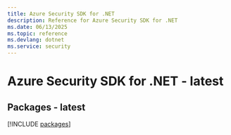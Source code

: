 ```yaml
---
title: Azure Security SDK for .NET
description: Reference for Azure Security SDK for .NET
ms.date: 06/13/2025
ms.topic: reference
ms.devlang: dotnet
ms.service: security
---
```

# Azure Security SDK for .NET - latest
## Packages - latest
[!INCLUDE [packages](security-index.md)]